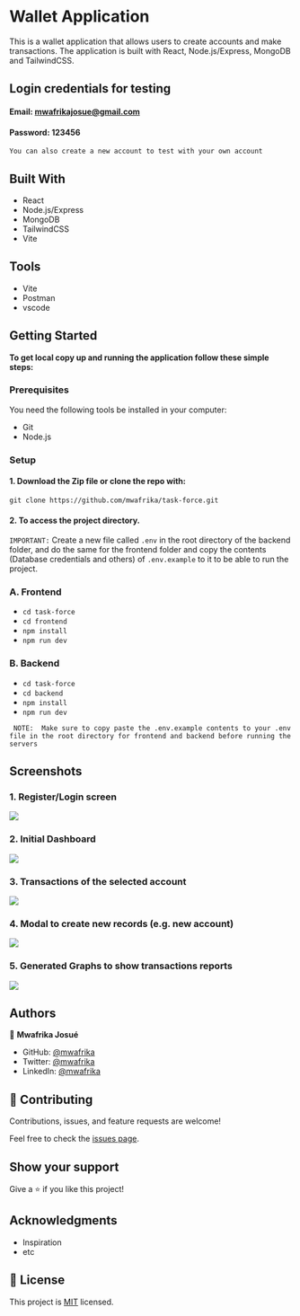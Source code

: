 # Wallet Application

This is a wallet application that allows users to create accounts and make transactions. The application is built with React, Node.js/Express, MongoDB and TailwindCSS. 


## Login credentials for testing
#### Email: mwafrikajosue@gmail.com
#### Password: 123456
`You can also create a new account to test with your own account`
## Built With
- React 
- Node.js/Express
- MongoDB
- TailwindCSS
- Vite

## Tools
- Vite
- Postman
- vscode

## Getting Started

**To get local copy up and running the application follow these simple steps:**

### Prerequisites

You need the following tools be installed in your computer:

- Git
- Node.js

### Setup

#### 1. Download the Zip file or clone the repo with:

   `git clone https://github.com/mwafrika/task-force.git`

#### 2. To access the project directory.

`IMPORTANT:` Create a new file called `.env` in the root directory of the backend folder, and do the same for the frontend folder and copy the contents (Database credentials and others) of `.env.example` to it to be able to run the project.

### A. Frontend
   - `cd task-force`
   - `cd frontend`
   - `npm install`
   - `npm run dev`

### B. Backend 
   - `cd task-force`
   - `cd backend`
   - `npm install`
   - `npm run dev` 

``` NOTE:  Make sure to copy paste the .env.example contents to your .env file in the root directory for frontend and backend before running the servers```


## Screenshots

### 1. Register/Login screen

![](./frontend/public/register.png)

### 2. Initial Dashboard 

![](./frontend/public/dashboard1.png)

### 3. Transactions of the selected account

![](./frontend/public/dashboard.png)

### 4. Modal to create new records (e.g. new account)

![](./frontend/public/popup.png)

### 5. Generated Graphs to show transactions reports

![](./frontend/public/report.png)

<!-- ## Live Demo -->

<!-- [Live Demo Link]() -->


## Authors

👤 **Mwafrika Josué**

- GitHub: [@mwafrika](https://github.com/mwafrika)
- Twitter: [@mwafrika](https://twitter.com/mwafrika_josue_)
- LinkedIn: [@mwafrika](https://linkedin.com/in/mwafrika-mufungizi)

## 🤝 Contributing

Contributions, issues, and feature requests are welcome!

Feel free to check the [issues page](https://github.com/mwafrika/task-force/issues).

## Show your support

Give a ⭐️ if you like this project!

## Acknowledgments

- Inspiration
- etc

## 📝 License

This project is [MIT](./MIT.md) licensed.


<!-- Please give us a brief summary of your program, what you're proud of, and what you wish you had done to improve it. This question is optional but we will take into account anything you say. -->


